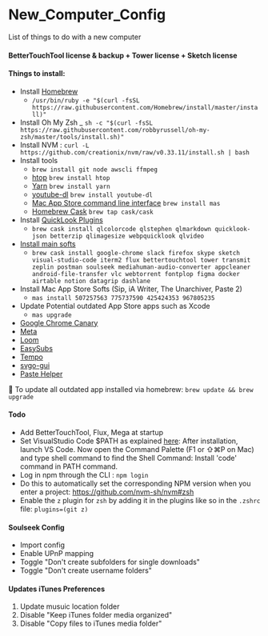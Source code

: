 # New_Computer_Config
List of things to do with a new computer

#### BetterTouchTool license & backup + Tower license + Sketch license

#### Things to install:
- Install [Homebrew](http://brew.sh/)
	- `/usr/bin/ruby -e "$(curl -fsSL https://raw.githubusercontent.com/Homebrew/install/master/install)"`
- Install Oh My Zsh
	_ `sh -c "$(curl -fsSL https://raw.githubusercontent.com/robbyrussell/oh-my-zsh/master/tools/install.sh)"`
- Install NVM : `curl -L https://github.com/creationix/nvm/raw/v0.33.11/install.sh | bash`
- Install tools
	- `brew install git node awscli ffmpeg`
	- [htop](https://hisham.hm/htop/) `brew install htop`
	- [Yarn](https://yarnpkg.com/en/) `brew install yarn`
	- [youtube-dl](https://rg3.github.io/youtube-dl/) `brew install youtube-dl`
	- [Mac App Store command line interface](https://github.com/mas-cli/mas) `brew install mas`
	- [Homebrew Cask](https://caskroom.github.io/) `brew tap cask/cask`
- Install [QuickLook Plugins](https://github.com/sindresorhus/quick-look-plugins)
	- `brew cask install qlcolorcode qlstephen qlmarkdown quicklook-json betterzip qlimagesize webpquicklook qlvideo`
- [Install main softs](https://caskroom.github.io/search)
	- `brew cask install google-chrome slack firefox skype sketch visual-studio-code iterm2 flux bettertouchtool tower transmit zeplin postman soulseek mediahuman-audio-converter appcleaner android-file-transfer vlc webtorrent fontplop figma docker airtable notion datagrip dashlane`
- Install Mac App Store Softs (Sip, iA Writer, The Unarchiver, Paste 2)
	- `mas install 507257563 775737590 425424353 967805235`
- Update Potential outdated App Store apps such as Xcode
	- `mas upgrade`
- [Google Chrome Canary](https://www.google.fr/chrome/browser/canary.html)
- [Meta](https://www.nightbirdsevolve.com/meta/updates/latest/)
- [Loom](https://www.loom.com/desktop)
- [EasySubs](https://tucci.me/projects/easysubs/)
- [Tempo](https://www.yourtempo.co/)
- [svgo-gui](http://goo.gl/0Qu9B)
- [Paste Helper](https://pasteapp.me/helper/)

📝 To update all outdated app installed via homebrew: `brew update && brew upgrade`

#### Todo
- Add BetterTouchTool, Flux, Mega at startup
- Set VisualStudio Code $PATH as explained [here](https://stackoverflow.com/a/29971430/3906770):
After installation, launch VS Code. Now open the Command Palette (F1 or ⇧⌘P on Mac) and type shell command to find the Shell Command: Install 'code' command in PATH command.
- Log in npm through the CLI : `npm login`
- Do this to automatically set the corresponding NPM version when you enter a project: https://github.com/nvm-sh/nvm#zsh
- Enable the `z` plugin for `zsh` by adding it in the plugins like so in the `.zshrc` file: `plugins=(git z)` 

#### Soulseek Config
- Import config
- Enable UPnP mapping
- Toggle "Don't create subfolders for single downloads"
- Toggle "Don't create username folders"

#### Updates iTunes Preferences
1) Update musuic location folder
2) Disable "Keep iTunes folder media organized"
3) Disable "Copy files to iTunes media folder"
